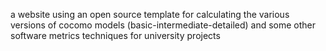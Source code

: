 a website using an open source template for calculating the various versions of cocomo models (basic-intermediate-detailed) and some other software metrics techniques for university projects